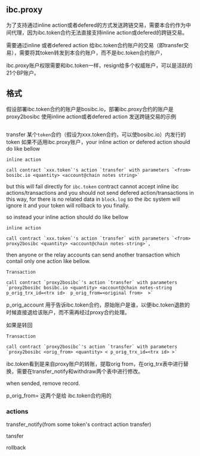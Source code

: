 ibc.proxy
---------
为了支持通过inline action或者defered的方式发送跨链交易，需要本合约作为中间代理，因为ibc.token合约无法直接支持inline action或defered的跨链交易。


需要通过inline 或者defered action 给ibc.token合约账户的交易（即transfer交易），需要将其token转发到本合约账户，而不是ibc.token合约账户，

ibc.proxy账户权限需要和ibc.token一样，resign给多个权威账户，可以是活跃的21个BP账户。


格式
----

假设部署ibc.token合约的账户是bosibc.io，部署ibc.proxy合约的账户是proxy2bosibc
使用inline action或者defered action 发送跨链交易的示例

``` 

```
transfer 某个`token`合约（假设为xxx.token合约，可以使bosibc.io）内发行的token
如果不适用ibc.proxy账户，your inline action or defered action should do like bellow 

`inline action`
``` 
call contract `xxx.token`'s action `transfer` with parameters `<from>  bosibc.io <quantity> <account@chain notes string>`
```


but this will fail directly for `ibc.token` contract cannot accept inline ibc actions/transactions and you should 
not send defered action/transactions in this way, for there is no related data in `block.log` so the ibc system will ignore it and your token will rollback to you finally.

so instead your inline action should do like bellow


`inline action`
``` 
call contract `xxx.token`'s action `transfer` with parameters `<from>  proxy2bosibc <quantity> <account@chain notes-string>`, 
```
then anyone or the relay accounts can send another transaction which contail only one action like bellow.

`Transaction`
```
call contract `proxy2bosibc`'s action `transfer` with parameters `proxy2bosibc bosibc.io <quantity> <account@chain notes-string  p_orig_trx_id=<trx id>  p_orig_from=<original from>  >`
```
p_orig_account 用于告诉ibc.token合约，原始账户是谁，以便ibc.token退款的时候直接退给该账户，而不需再经过proxy合约处理。

如果是转回


`Transaction`
```
call contract `proxy2bosibc`'s action `transfer` with parameters `proxy2bosibc <orig_from> <quantity> < p_orig_trx_id=<trx id> >`
```


ibc.token看到是来自proxy账户的转账，提取orig from，在orig_trx表中进行替换，需要在transfer_notify和withdraw两个表中进行修改。


when sended, remove record.

 p_orig_from=<original from> 这两个是给 ibc.token合约用的

### actions

transfer_notify(from some token's contract action transfer)

tansfer

rollback